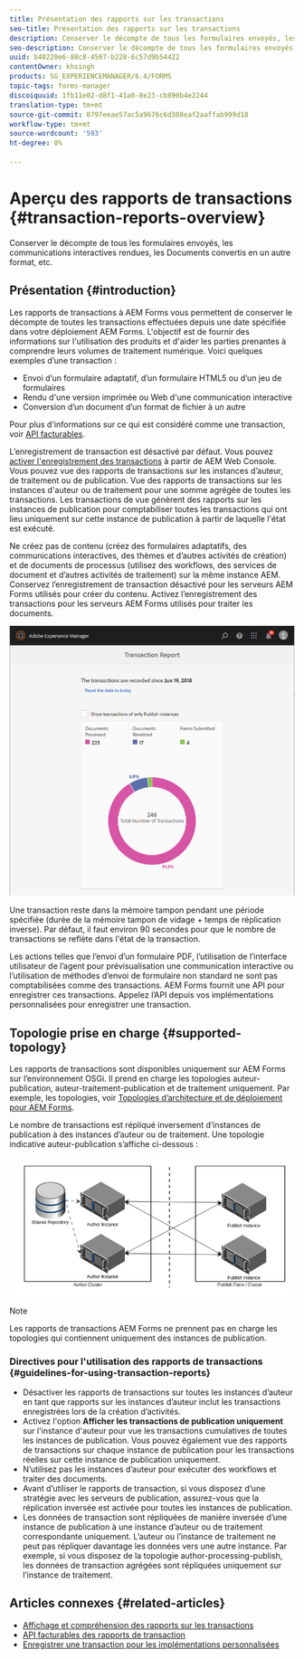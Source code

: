 ```yaml
---
title: Présentation des rapports sur les transactions
seo-title: Présentation des rapports sur les transactions
description: Conserver le décompte de tous les formulaires envoyés, les communications interactives rendues, les Documents convertis en un autre format, etc.
seo-description: Conserver le décompte de tous les formulaires envoyés, les communications interactives rendues, les Documents convertis en un autre format, etc.
uuid: b40220e6-88c8-4507-b228-6c57d9b54422
contentOwner: khsingh
products: SG_EXPERIENCEMANAGER/6.4/FORMS
topic-tags: forms-manager
discoiquuid: 1fb11e02-d8f1-41a0-8e23-cb890b4e2244
translation-type: tm+mt
source-git-commit: 0797eeae57ac5a9676c6d308eaf2aaffab999d18
workflow-type: tm+mt
source-wordcount: '593'
ht-degree: 0%

---
```



# Aperçu des rapports de transactions {#transaction-reports-overview}

Conserver le décompte de tous les formulaires envoyés, les communications interactives rendues, les Documents convertis en un autre format, etc.

## Présentation {#introduction}

Les rapports de transactions à AEM Forms vous permettent de conserver le décompte de toutes les transactions effectuées depuis une date spécifiée dans votre déploiement AEM Forms. L&#39;objectif est de fournir des informations sur l&#39;utilisation des produits et d&#39;aider les parties prenantes à comprendre leurs volumes de traitement numérique. Voici quelques exemples d’une transaction :

* Envoi d’un formulaire adaptatif, d’un formulaire HTML5 ou d’un jeu de formulaires
* Rendu d&#39;une version imprimée ou Web d&#39;une communication interactive
* Conversion d’un document d’un format de fichier à un autre

Pour plus d&#39;informations sur ce qui est considéré comme une transaction, voir [API facturables](/help/forms/using/transaction-reports-billable-apis.md).

L’enregistrement de transaction est désactivé par défaut. Vous pouvez [activer l&#39;enregistrement des transactions](/help/forms/using/viewing-and-understanding-transaction-reports.md#setting-up-transaction-reports) à partir de AEM Web Console. Vous pouvez vue des rapports de transactions sur les instances d’auteur, de traitement ou de publication. Vue des rapports de transactions sur les instances d&#39;auteur ou de traitement pour une somme agrégée de toutes les transactions. Les transactions de vue génèrent des rapports sur les instances de publication pour comptabiliser toutes les transactions qui ont lieu uniquement sur cette instance de publication à partir de laquelle l&#39;état est exécuté.

Ne créez pas de contenu (créez des formulaires adaptatifs, des communications interactives, des thèmes et d’autres activités de création) et de documents de processus (utilisez des workflows, des services de document et d’autres activités de traitement) sur la même instance AEM. Conservez l’enregistrement de transaction désactivé pour les serveurs AEM Forms utilisés pour créer du contenu. Activez l’enregistrement des transactions pour les serveurs AEM Forms utilisés pour traiter les documents.

![sample-transaction-report-author-1](assets/sample-transaction-report-author-1.png)

Une transaction reste dans la mémoire tampon pendant une période spécifiée (durée de la mémoire tampon de vidage + temps de réplication inverse). Par défaut, il faut environ 90 secondes pour que le nombre de transactions se reflète dans l&#39;état de la transaction.

Les actions telles que l’envoi d’un formulaire PDF, l’utilisation de l’interface utilisateur de l’agent pour prévisualisation une communication interactive ou l’utilisation de méthodes d’envoi de formulaire non standard ne sont pas comptabilisées comme des transactions. AEM Forms fournit une API pour enregistrer ces transactions. Appelez l’API depuis vos implémentations personnalisées pour enregistrer une transaction.

## Topologie prise en charge {#supported-topology}

Les rapports de transactions sont disponibles uniquement sur AEM Forms sur l’environnement OSGi. Il prend en charge les topologies auteur-publication, auteur-traitement-publication et de traitement uniquement. Par exemple, les topologies, voir [Topologies d’architecture et de déploiement pour AEM Forms](/help/forms/using/transaction-reports-overview.md).

Le nombre de transactions est répliqué inversement d’instances de publication à des instances d’auteur ou de traitement. Une topologie indicative auteur-publication s’affiche ci-dessous :

![simple-auteur-publication-topologie](assets/simple-author-publish-topology.png)

>[!NOTE]
>
>Les rapports de transactions AEM Forms ne prennent pas en charge les topologies qui contiennent uniquement des instances de publication.

### Directives pour l&#39;utilisation des rapports de transactions {#guidelines-for-using-transaction-reports}

* Désactiver les rapports de transactions sur toutes les instances d’auteur en tant que rapports sur les instances d’auteur inclut les transactions enregistrées lors de la création d’activités.
* Activez l&#39;option **Afficher les transactions de publication uniquement** sur l&#39;instance d&#39;auteur pour vue les transactions cumulatives de toutes les instances de publication. Vous pouvez également vue des rapports de transactions sur chaque instance de publication pour les transactions réelles sur cette instance de publication uniquement.
* N’utilisez pas les instances d’auteur pour exécuter des workflows et traiter des documents.
* Avant d’utiliser le rapports de transaction, si vous disposez d’une stratégie avec les serveurs de publication, assurez-vous que la réplication inversée est activée pour toutes les instances de publication.
* Les données de transaction sont répliquées de manière inversée d’une instance de publication à une instance d’auteur ou de traitement correspondante uniquement. L’auteur ou l’instance de traitement ne peut pas répliquer davantage les données vers une autre instance. Par exemple, si vous disposez de la topologie author-processing-publish, les données de transaction agrégées sont répliquées uniquement sur l’instance de traitement.

## Articles connexes {#related-articles}

* [Affichage et compréhension des rapports sur les transactions](/help/forms/using/viewing-and-understanding-transaction-reports.md)
* [API facturables des rapports de transaction](/help/forms/using/transaction-reports-billable-apis.md)
* [Enregistrer une transaction pour les implémentations personnalisées](/help/forms/using/record-transaction-custom-implementation.md)

